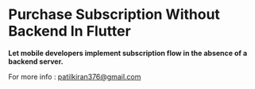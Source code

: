 # Purchase Subscription Without Backend In Flutter
<b>Let mobile developers implement subscription flow in the absence of a backend server.</b><br> 



 For more info : patilkiran376@gmail.com
 

